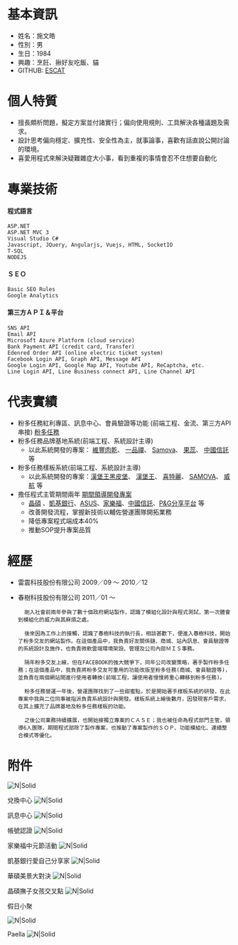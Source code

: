 # 基本資訊

- 姓名：施文皓
- 性別：男
- 生日：1984
- 興趣：烹飪、揪好友吃飯、貓
- GITHUB: [ESCAT](https://github.com/es-cat)

# 個人特質
- 擅長頗析問題，擬定方案並付諸實行；偏向使用規則、工具解決各種議題及需求。
- 設計思考偏向穩定、擴充性、安全性為主，就事論事，喜歡有話直說公開討論的環境。
- 喜愛用程式來解決疑難雜症大小事，看到重複的事情會忍不住想要自動化
# 專業技術
#### 程式語言
    ASP.NET
    ASP.NET MVC 3
    Visual Studio C#
    Javascript, JQuery, Angularjs, Vuejs, HTML, SocketIO
    T-SQL
    NODEJS
#### ＳＥＯ
    Basic SEO Rules
    Google Analytics
#### 第三方ＡＰＩ＆平台
    SNS API
    Email API
    Microsoft Azure Platform (cloud service)
    Bank Payment API (credit card, Transfer)
    Edenred Order API (online electric ticket system)
    Facebook Login API, Graph API, Message API
    Google Login API, Google Map API, Youtube API, ReCaptcha, etc.
    Line Login API, Line Business connect API, Line Channel API
# 代表實績
- 粉多任務紅利專區、訊息中心、會員驗證等功能 (前端工程、金流、第三方API串接) [粉多任務](http://www.friendo.com.tw/)
- 粉多任務品牌基地系統(前端工程、系統設計主導) 
    - 以此系統開發的專案： [維豐肉乾](http://www.friendo.com.tw/weifone)、 [一品禪](http://www.friendo.com.tw/yipinchan)、
[Samova](http://www.friendo.com.tw/samova)、
[果蕊](http://www.friendo.com.tw/glyceutical)、
[中國信託](http://site.friendo.com.tw/ctbc) 等
- 粉多任務樣板系統(前端工程、系統設計主導)  
    - 以此系統開發的專案：[漢堡王黑皮堡](http://www.friendo.com.tw/Mission/3841)、
[漢堡王](http://www.friendo.com.tw/Mission/3958)、
[喜特麗](http://www.friendo.com.tw/Mission/3641)、
[SAMOVA](http://www.friendo.com.tw/Mission/4086)、
[威航](http://www.friendo.com.tw/Mission/4139) 等
- 擔任程式主管期間兩年 [期間領導開發專案](http://www.friendo.com.tw/brands)
    - [晶碩](http://site.friendo.com.tw/pegavision-girl)
、[凱基銀行](http://site.friendo.com.tw/KGIloveyourself)、[ASUS](http://www.asus.com/tw/event/photopk/)、[家樂福](http://carrefour.friendo.com.tw/carrefour2016)、[中國信託](http://site.friendo.com.tw/hellofriendslot)、[P&G分享平台](http://www.pglivingshare.com/zh_tw) 等
    - 改善開發流程，掌握新技術以輔佐營運團隊開拓業務
    - 降低專案程式端成本40%
    - 推動SOP提升專案品質
# 經歷
- 雷震科技股份有限公司 2009／09 ～ 2010／12
- 春樹科技股份有限公司 2011／01 ～

        剛入社會前兩年參與了數十個政府網站製作，認識了模組化設計與程式測試，第一次體會到模組化的威力與其麻煩之處。
        
        後來因為工作上的接觸，認識了春樹科技的執行長，相談甚歡下，便進入春樹科技，開始了粉多交友的網站製作。在這個產品中，我負責好友關係鏈、商城、站內訊息、會員驗證等的系統設計及施作，也負責微軟雲端環境架設、管理及公司內部ＭＩＳ事務。

        隔年粉多交友上線，但在FACEBOOK的強大競爭下，同年公司改變策略，著手製作粉多任務；在這個產品中，我負責將粉多交友可重用的功能改版至粉多任務(商城、會員驗證等)，並負責在兩個網站間進行使用者轉換(前端工程，讓使用者慢慢將重心轉移到粉多任務)。
        
        粉多任務營運一年後，營運團隊找到了一些甜蜜點，於是開始著手樣板系統的研發，在此專案中我與二位同事被指派負責系統設計與開發。樣板系統上線後數月，因發現客戶需求，在其上擴充了品牌基地及粉多任務樣板的功能。
        
        之後公司業務持續擴展，也開始接獨立專案的ＣＡＳＥ；我也被任命為程式部門主管，領導6人團隊，期間程式部除了製作專案，也推動了專案製作的ＳＯＰ、功能模組化、連續整合模式等優化。
# 附件

![N|Solid](https://drive.google.com/uc?export=view&id=0B9oyEze6xNEKbVVYVWlFMXR1YXM)

兌換中心
![N|Solid](https://drive.google.com/uc?export=view&id=0B9oyEze6xNEKU1pCeXR6QjdPd0U)

訊息中心
![N|Solid](https://drive.google.com/uc?export=view&id=0B9oyEze6xNEKN1cwR2dZclJzMVE)

帳號認證
![N|Solid](https://drive.google.com/uc?export=view&id=0B9oyEze6xNEKWDFMcGJ3dE1CdW8)

家樂福中元節活動
![N|Solid](https://drive.google.com/uc?export=view&id=0B9oyEze6xNEKSDNwcml6SXlGUDg)

凱基銀行愛自己分享家
![N|Solid](https://drive.google.com/uc?export=view&id=0B9oyEze6xNEKNUp6Zy1DME9lbDg)

華碩美景大對決
![N|Solid](https://drive.google.com/uc?export=view&id=0B9oyEze6xNEKMFVzNVN1TzJpTjQ)

晶碩撫子女孩交叉點
![N|Solid](https://drive.google.com/uc?export=view&id=0B9oyEze6xNEKRWtUUlB0VUh2T2M)

假日小聚

![N|Solid](https://drive.google.com/uc?export=view&id=0B9oyEze6xNEKckhnRk1fLXpWeEU)

Paella
![N|Solid](https://drive.google.com/uc?export=view&id=0B9oyEze6xNEKYnlKZjQteEFtYzA)